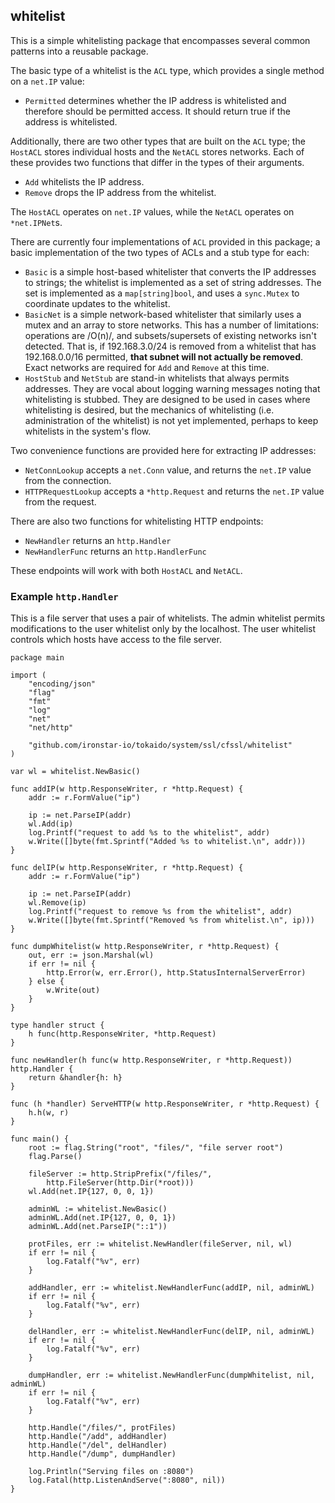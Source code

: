 ## whitelist

This is a simple whitelisting package that encompasses several common
patterns into a reusable package.

The basic type of a whitelist is the `ACL` type, which provides
a single method on a `net.IP` value:

* `Permitted` determines whether the IP address is whitelisted and
  therefore should be permitted access. It should return true if the
  address is whitelisted.

Additionally, there are two other types that are built on the `ACL`
type; the `HostACL` stores individual hosts and the `NetACL` stores
networks. Each of these provides two functions that differ in the
types of their arguments.

* `Add` whitelists the IP address.
* `Remove` drops the IP address from the whitelist.

The `HostACL` operates on `net.IP` values, while the `NetACL` operates
on `*net.IPNet`s.

There are currently four implementations of `ACL` provided in this
package; a basic implementation of the two types of ACLs and a stub
type for each:

* `Basic` is a simple host-based whitelister that converts the IP
  addresses to strings; the whitelist is implemented as a set of
  string addresses. The set is implemented as a `map[string]bool`, and
  uses a `sync.Mutex` to coordinate updates to the whitelist.
* `BasicNet` is a simple network-based whitelister that similarly uses
  a mutex and an array to store networks. This has a number of
  limitations: operations are /O(n)/, and subsets/supersets of
  existing networks isn't detected. That is, if 192.168.3.0/24 is
  removed from a whitelist that has 192.168.0.0/16 permitted, **that
  subnet will not actually be removed**. Exact networks are required
  for `Add` and `Remove` at this time.
* `HostStub` and `NetStub` are stand-in whitelists that always permits
  addresses. They are vocal about logging warning messages noting that
  whitelisting is stubbed. They are designed to be used in cases where
  whitelisting is desired, but the mechanics of whitelisting
  (i.e. administration of the whitelist) is not yet implemented,
  perhaps to keep whitelists in the system's flow.

Two convenience functions are provided here for extracting IP addresses:

* `NetConnLookup` accepts a `net.Conn` value, and returns the `net.IP`
  value from the connection.
* `HTTPRequestLookup` accepts a `*http.Request` and returns the
  `net.IP` value from the request.

There are also two functions for whitelisting HTTP endpoints:

* `NewHandler` returns an `http.Handler`
* `NewHandlerFunc` returns an `http.HandlerFunc`

These endpoints will work with both `HostACL` and `NetACL`.

### Example `http.Handler`

This is a file server that uses a pair of whitelists. The admin
whitelist permits modifications to the user whitelist only by the
localhost. The user whitelist controls which hosts have access to
the file server.

```
package main

import (
	"encoding/json"
	"flag"
	"fmt"
	"log"
	"net"
	"net/http"

	"github.com/ironstar-io/tokaido/system/ssl/cfssl/whitelist"
)

var wl = whitelist.NewBasic()

func addIP(w http.ResponseWriter, r *http.Request) {
	addr := r.FormValue("ip")

	ip := net.ParseIP(addr)
	wl.Add(ip)
	log.Printf("request to add %s to the whitelist", addr)
	w.Write([]byte(fmt.Sprintf("Added %s to whitelist.\n", addr)))
}

func delIP(w http.ResponseWriter, r *http.Request) {
	addr := r.FormValue("ip")

	ip := net.ParseIP(addr)
	wl.Remove(ip)
	log.Printf("request to remove %s from the whitelist", addr)
	w.Write([]byte(fmt.Sprintf("Removed %s from whitelist.\n", ip)))
}

func dumpWhitelist(w http.ResponseWriter, r *http.Request) {
	out, err := json.Marshal(wl)
	if err != nil {
		http.Error(w, err.Error(), http.StatusInternalServerError)
	} else {
		w.Write(out)
	}
}

type handler struct {
	h func(http.ResponseWriter, *http.Request)
}

func newHandler(h func(w http.ResponseWriter, r *http.Request)) http.Handler {
	return &handler{h: h}
}

func (h *handler) ServeHTTP(w http.ResponseWriter, r *http.Request) {
	h.h(w, r)
}

func main() {
	root := flag.String("root", "files/", "file server root")
	flag.Parse()

	fileServer := http.StripPrefix("/files/",
		http.FileServer(http.Dir(*root)))
	wl.Add(net.IP{127, 0, 0, 1})

	adminWL := whitelist.NewBasic()
	adminWL.Add(net.IP{127, 0, 0, 1})
	adminWL.Add(net.ParseIP("::1"))

	protFiles, err := whitelist.NewHandler(fileServer, nil, wl)
	if err != nil {
		log.Fatalf("%v", err)
	}

	addHandler, err := whitelist.NewHandlerFunc(addIP, nil, adminWL)
	if err != nil {
		log.Fatalf("%v", err)
	}

	delHandler, err := whitelist.NewHandlerFunc(delIP, nil, adminWL)
	if err != nil {
		log.Fatalf("%v", err)
	}

	dumpHandler, err := whitelist.NewHandlerFunc(dumpWhitelist, nil, adminWL)
	if err != nil {
		log.Fatalf("%v", err)
	}

	http.Handle("/files/", protFiles)
	http.Handle("/add", addHandler)
	http.Handle("/del", delHandler)
	http.Handle("/dump", dumpHandler)

	log.Println("Serving files on :8080")
	log.Fatal(http.ListenAndServe(":8080", nil))
}
```


